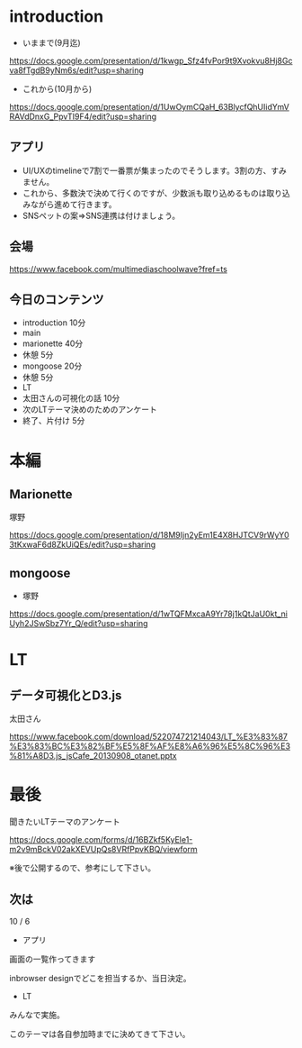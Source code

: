 # introduction

- いままで(9月迄)

https://docs.google.com/presentation/d/1kwgp_Sfz4fvPor9t9Xvokvu8Hj8Gcva8fTgdB9yNm6s/edit?usp=sharing

- これから(10月から)

https://docs.google.com/presentation/d/1UwOymCQaH_63BlycfQhUIidYmVRAVdDnxG_PpvTI9F4/edit?usp=sharing

## アプリ

- UI/UXのtimelineで7割で一番票が集まったのでそうします。3割の方、すみません。
- これから、多数決で決めて行くのですが、少数派も取り込めるものは取り込みながら進めて行きます。
 - SNSペットの案=>SNS連携は付けましょう。


## 会場

https://www.facebook.com/multimediaschoolwave?fref=ts

## 今日のコンテンツ

- introduction 10分
- main
 - marionette 40分
 - 休憩 5分
 - mongoose 20分
 - 休憩 5分
- LT
 - 太田さんの可視化の話 10分
- 次のLTテーマ決めのためのアンケート
- 終了、片付け 5分

# 本編

## Marionette

塚野

https://docs.google.com/presentation/d/18M9Ijn2yEm1E4X8HJTCV9rWyY03tKxwaF6d8ZkUiQEs/edit?usp=sharing

## mongoose

- 塚野

https://docs.google.com/presentation/d/1wTQFMxcaA9Yr78j1kQtJaU0kt_niUyh2JSwSbz7Yr_Q/edit?usp=sharing

# LT

## データ可視化とD3.js

太田さん

https://www.facebook.com/download/522074721214043/LT_%E3%83%87%E3%83%BC%E3%82%BF%E5%8F%AF%E8%A6%96%E5%8C%96%E3%81%A8D3.js_jsCafe_20130908_otanet.pptx

# 最後

聞きたいLTテーマのアンケート

https://docs.google.com/forms/d/16BZkf5KyEle1-m2v9mBckV02akXEVUpQs8VRfPpvKBQ/viewform

※後で公開するので、参考にして下さい。


## 次は

10 / 6

- アプリ

画面の一覧作ってきます

inbrowser designでどこを担当するか、当日決定。

- LT

みんなで実施。

このテーマは各自参加時までに決めてきて下さい。

